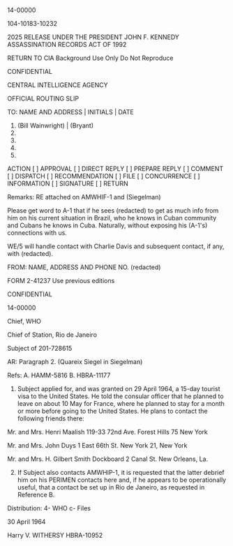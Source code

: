 14-00000

104-10183-10232

2025 RELEASE UNDER THE PRESIDENT JOHN F. KENNEDY ASSASSINATION RECORDS ACT OF 1992

RETURN TO CIA
Background Use Only
Do Not Reproduce

CONFIDENTIAL

CENTRAL INTELLIGENCE AGENCY

OFFICIAL ROUTING SLIP

TO:
NAME AND ADDRESS | INITIALS | DATE
1. (Bill Wainwright) | (Bryant)
2.
3.
4.
5.

ACTION
[ ] APPROVAL [ ] DIRECT REPLY [ ] PREPARE REPLY
[ ] COMMENT [ ] DISPATCH [ ] RECOMMENDATION
[ ] FILE [ ] CONCURRENCE [ ] INFORMATION [ ] SIGNATURE [ ] RETURN

Remarks:
RE attached on AMWHIF-1 and (Siegelman)

Please get word to A-1 that if he sees (redacted) to get as much info from him on his current situation in Brazil, who he knows in Cuban community and Cubans he knows in Cuba. Naturally, without exposing his (A-1's) connections with us.

WE/5 will handle contact with Charlie Davis and subsequent contact, if any, with (redacted).

FROM: NAME, ADDRESS AND PHONE NO.
(redacted)

FORM 2-41237 Use previous editions

CONFIDENTIAL

14-00000

Chief, WHO

Chief of Station, Rio de Janeiro

Subject of 201-728615

AR: Paragraph 2. (Quareix Siegel in Siegelman)

Refs: A. HAMM-5816
B. HBRA-11177

1. Subject applied for, and was granted on 29 April 1964, a 15-day tourist visa to the United States. He told the consular officer that he planned to leave on about 10 May for France, where he planned to stay for a month or more before going to the United States. He plans to contact the following friends there:

Mr. and Mrs. Henri Maalish
119-33 72nd Ave.
Forest Hills 75
New York

Mr. and Mrs. John Duys
1 East 66th St.
New York 21, New York

Mr. and Mrs. H. Gilbert Smith
Dockboard
2 Canal St.
New Orleans, La.

2. If Subject also contacts AMWHIP-1, it is requested that the latter debrief him on his PERIMEN contacts here and, if he appears to be operationally useful, that a contact be set up in Rio de Janeiro, as requested in Reference B.

Distribution:
4- WHO
c- Files

30 April 1964

Harry V. WITHERSY
HBRA-10952
